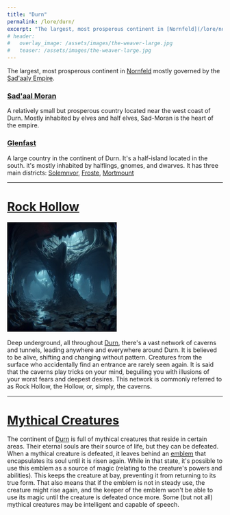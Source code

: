```yaml
---
title: "Durn"
permalink: /lore/durn/
excerpt: "The largest, most prosperous continent in [Nornfeld](/lore/nornfeld#nornfeld) mostly governed by the [Sad'aaly Empire](/lore/the-empire#the-sadaaly-empire)."
# header:
#   overlay_image: /assets/images/the-weaver-large.jpg
#   teaser: /assets/images/the-weaver-large.jpg
---
```


The largest, most prosperous continent in [Nornfeld](/lore/nornfeld#nornfeld) mostly governed by the [Sad'aaly Empire](/lore/the-empire#the-sadaaly-empire).

### [Sad'aal Moran](/lore/sadaal-moran#sadaal-moran)
A relatively small but prosperous country located near the west coast of Durn. Mostly inhabited by elves and half elves, Sad-Moran is the heart of the empire.

### [Glenfast](/lore/glenfast#gelnfast)
A large country in the continent of Durn.
It's a half-island located in the south. it's mostly inhabited by halflings, gnomes, and dwarves.
It has three main districts: [Solemnvor](/lore/glenfast#solemnvor), [Froste](/lore/glenfast#froste), [Mortmount](/lore/glenfast#mortmount)

---
# [Rock Hollow](/lore/rock-hollow#rock-hollow)

[![rock hollow](../../assets/images/rock-hollow/small.jpg)](../../assets/images/rock-hollow/full.png)

Deep underground, all throughout [Durn](#durn), there's a vast network of caverns and tunnels, leading anywhere and everywhere around Durn. It is believed to be alive, shifting and changing without pattern. Creatures from the surface who accidentally find an entrance are rarely seen again. It is said that the caverns play tricks on your mind, beguiling you with illusions of your worst fears and deepest desires.
This network is commonly referred to as Rock Hollow, the Hollow, or, simply, the caverns.

---
# [Mythical Creatures](/lore/mythical-creatures#mythical-creatures)
The continent of [Durn](#durn) is full of mythical creatures that reside in certain areas. Their eternal souls are their source of life, but they can be defeated. When a mythical creature is defeated, it leaves behind an [emblem](#mythical-emblems) that encapsulates its soul until it is risen again. While in that state, it's possible to use this emblem as a source of magic (relating to the creature's powers and abilities). This keeps the creature at bay, preventing it from returning to its true form. That also means that if the emblem is not in steady use, the creature might rise again, and the keeper of the emblem won't be able to use its magic until the creature is defeated once more.
Some (but not all) mythical creatures may be intelligent and capable of speech.

